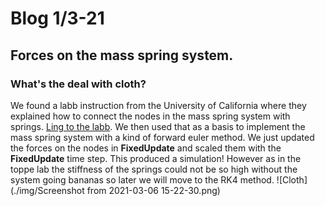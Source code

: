 # Blog 1/3-21
## Forces on the mass spring system.
### What's the deal with cloth?
We found a labb instruction from the University of California where they explained how to connect the nodes in the mass spring system with springs. [Ling to the labb](https://www.ics.uci.edu/~shz/courses/cs114/docs/proj3/index.html). We then used that as a basis to implement the mass spring system with a kind of forward euler method. We just updated the forces on the nodes in **FixedUpdate** and scaled them with the **FixedUpdate** time step. This produced a simulation! However as in the toppe lab the stiffness of the springs could not be so high without the system going bananas so later we will move to the RK4 method.
![Cloth](./img/Screenshot from 2021-03-06 15-22-30.png)